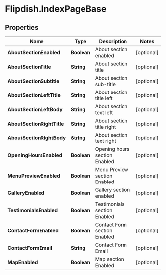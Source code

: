 # Flipdish.IndexPageBase

## Properties

Name | Type | Description | Notes
------------ | ------------- | ------------- | -------------
**AboutSectionEnabled** | **Boolean** | About section enabled | [optional] 
**AboutSectionTitle** | **String** | About section title | [optional] 
**AboutSectionSubtitle** | **String** | About section sub-title | [optional] 
**AboutSectionLeftTitle** | **String** | About section title left | [optional] 
**AboutSectionLeftBody** | **String** | About section text left | [optional] 
**AboutSectionRightTitle** | **String** | About section title right | [optional] 
**AboutSectionRightBody** | **String** | About section text right | [optional] 
**OpeningHoursEnabled** | **Boolean** | Opening hours section Enabled | [optional] 
**MenuPreviewEnabled** | **Boolean** | Menu Preview section Enabled | [optional] 
**GalleryEnabled** | **Boolean** | Gallery section enabled | [optional] 
**TestimonialsEnabled** | **Boolean** | Testimonials section Enabled | [optional] 
**ContactFormEnabled** | **Boolean** | Contact Form section Enabled | [optional] 
**ContactFormEmail** | **String** | Contact Form Email | [optional] 
**MapEnabled** | **Boolean** | Map section Enabled | [optional] 


